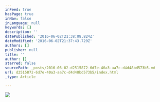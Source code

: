 ```yaml
---
inFeed: true
hasPage: true
inNav: false
inLanguage: null
keywords: []
description: ''
datePublished: '2016-06-02T21:38:08.824Z'
dateModified: '2016-06-02T21:37:43.729Z'
authors: []
publisher: null
title: ''
author: []
starred: false
sourcePath: _posts/2016-06-02-d2515872-6d7e-40a3-aa7c-d4d48bd573b5.md
url: d2515872-6d7e-40a3-aa7c-d4d48bd573b5/index.html
_type: Article

---
```

![](https://the-grid-user-content.s3-us-west-2.amazonaws.com/41c82c3c-83b7-4b5f-bf5f-af03cd5897ce.jpg)